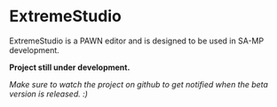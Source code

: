 # ExtremeStudio
ExtremeStudio is a PAWN editor and is designed to be used in SA-MP development.

**Project still under development.**

*Make sure to watch the project on github to get notified when the beta version is released. :)*
